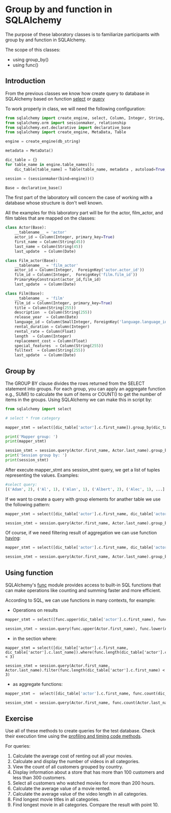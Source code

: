 # Group by and function in SQLAlchemy

The purpose of these laboratory classes is to familiarize participants with group by and function in SQLAlchemy.

The scope of this classes:
 - using group_by()
 - using func()

## Introduction 
From the previous classes we know how create query to database in SQLAlchemy based on function [select](https://docs.sqlalchemy.org/en/13/core/metadata.html?highlight=select#sqlalchemy.schema.Table.select) or [query](https://docs.sqlalchemy.org/en/14/orm/query.html)

To work properly in class, we will need the following configuration:
```python
from sqlalchemy import create_engine, select, Column, Integer, String, Date, ForeignKey, PrimaryKeyConstraint
from sqlalchemy.orm import sessionmaker, relationship
from sqlalchemy.ext.declarative import declarative_base
from sqlalchemy import create_engine, MetaData, Table

engine = create_engine(db_string)

metadata = MetaData()

dic_table = {}
for table_name in engine.table_names():
    dic_table[table_name] = Table(table_name, metadata , autoload=True, autoload_with=engine)

session = (sessionmaker(bind=engine))()

Base = declarative_base()
```

The first part of the laboratory will concern the case of working with a database whose structure is don't well known.

All the examples for this laboratory part will be for the actor, film_actor, and film tables that are mapped on the classes:

```python
class Actor(Base):
    __tablename__ = 'actor'
    actor_id = Column(Integer, primary_key=True)
    first_name = Column(String(45))
    last_name = Column(String(45))
    last_update  = Column(Date) 

class Film_actor(Base):
    __tablename__ = 'film_actor'
    actor_id = Column(Integer,  ForeignKey('actor.actor_id'))
    film_id = Column(Integer,  ForeignKey('film.film_id'))
    PrimaryKeyConstraint(actor_id,film_id)
    last_update  = Column(Date) 

class Film(Base):
    __tablename__ = 'film'
    film_id = Column(Integer, primary_key=True)
    title = Column(String(255))
    description  = Column(String(255))
    release_year  = Column(Date)
    language_id = Column(SmallInteger, ForeignKey('language.language_id'))
    rental_duration = Column(Integer)
    rental_rate = Column(Float)
    length  = Column(Integer)
    replacement_cost = Column(Float)
    special_features  = Column(String(255))
    fulltext  = Column(String(255))
    last_update  = Column(Date) 
```

## Group by

The GROUP BY clause divides the rows returned from the SELECT statement into groups. For each group, you can apply an aggregate function e.g.,  SUM() to calculate the sum of items or COUNT() to get the number of items in the groups. Using SQLAlchemy we can make this in script by:
 
```python
from sqlalchemy import select

# select * from category

mapper_stmt = select([dic_table['actor'].c.first_name]).group_by(dic_table['actor'].c.first_name)

print('Mapper group: ')
print(mapper_stmt)

session_stmt = session.query(Actor.first_name, Actor.last_name).group_by(Actor.first_name)
print('Session group by: ')
print(session_stmt)
```

After execute mapper_stmt ans session_stmt query, we get a list of tuples representing the values. Examples:

```python
#select query:
[('Adam', 2), ('Al', 1), ('Alan', 1), ('Albert', 2), ('Alec', 1), ...]
```


If we want to create a query with group elements for anather  table we use the following pattern:

```python
mapper_stmt = select([dic_table['actor'].c.first_name, dic_table['actor'].c.last_name]).group_by(dic_table['actor'].c.first_name, dic_table['actor'].c.last_name)

session_stmt = session.query(Actor.first_name, Actor.last_name).group_by(Actor.first_name,Actor.last_name)

```

Of course, if we need filtering result of aggregation we can use function [having](https://docs.sqlalchemy.org/en/14/orm/query.html#sqlalchemy.orm.Query.having):

```python 
mapper_stmt = select([dic_table['actor'].c.first_name, dic_table['actor'].c.last_name]).group_by(dic_table['actor'].c.first_name, dic_table['actor'].c.last_name).having(func.count(dic_table['actor'].c.first_name) > 1)

session_stmt = session.query(Actor.first_name, Actor.last_name).group_by(Actor.first_name,Actor.last_name).having(func.count(Actor.first_name) > 1)
```

## Using  function
SQLAlchemy's [func](https://docs.sqlalchemy.org/en/14/core/functions.html) module provides access to built-in SQL functions that can make operations like counting and summing faster and more efficient.

According to SQL, we can use functions in many contexts, for example:
-  Operations on results
```python
mapper_stmt = select([func.upper(dic_table['actor'].c.first_name), func.lower(dic_table['actor'].c.last_name)])

session_stmt = session.query(func.upper(Actor.first_name), func.lower(Actor.last_name))
```
- in the section where:
```
mapper_stmt = select([dic_table['actor'].c.first_name, dic_table['actor'].c.last_name]).where(func.length(dic_table['actor'].c.first_name) < 3)

session_stmt = session.query(Actor.first_name, Actor.last_name).filter(func.length(dic_table['actor'].c.first_name) < 3)
```
- as aggregate functions:
```python
mapper_stmt =  select([dic_table['actor'].c.first_name, func.count(dic_table['actor'].c.last_name)]).group_by(dic_table['actor'].c.first_name)

session_stmt = session.query(Actor.first_name, func.count(Actor.last_name)).group_by(Actor.first_name)
```

## Exercise 

Use all of these methods to create queries for the test database. Check their execution time using the [profiling and timing code methods](https://jakevdp.github.io/PythonDataScienceHandbook/01.07-timing-and-profiling.html).

For queries:
1. Calculate the average cost of renting out all your movies.
2. Calculate and display the number of videos in all categories.
3. View the count of all customers grouped by country.
4. Display information about a store that has more than 100 customers and less than 300 customers.
5. Select all customers who watched movies for more than 200 hours.
6. Calculate the average value of a movie rented.
7. Calculate the average value of the video length in all categories.
8. Find longest movie titles in all categories.
9. Find longest movie in all categories. Compare the result with point 10.



